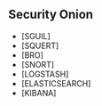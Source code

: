 ## Security Onion
 * [SGUIL]
 * [SQUERT]
 * [BRO]
 * [SNORT]
 * [LOGSTASH]
 * [ELASTICSEARCH]
 * [KIBANA]
